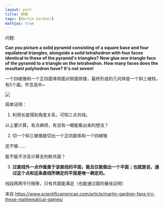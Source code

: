 ```yaml
---
layout: post
title: 拼接
tags: [Martin Gardner]
mathjax: true
---
```


问题:

**Can you picture a solid pyramid consisting of a square base and four equilateral triangles, alongside a solid tetrahedron with four faces identical to those of the pyramid's triangles? Now glue one triangle face of the pyramid to a triangle on the tetrahedron. How many faces does the resultant polyhedron have? It's not seven!**

一个四棱锥和一个正四面体侧面对侧面拼接，最终形成的几何体是一个斜三棱柱，有5个面。怀念高中~



![](https://mindyourdecisions.com/blog/wp-content/uploads/2015/07/tetrahedron-pyramid-answer.png)



简单证明：

1. 利用长度得到角度关系，可知三点共线。



以上要计算，有点麻烦，有没有一眼能看出来的想法？

2. 切一个斜三棱锥能切出一个正四面体和一个四棱锥

还不够…… 



能不能不涉及计算去判断共面？

3. **过直线外一点作垂直于该直线的平面，能且仅能做出一个平面；也就是说，通过这个点和这条直线所确定的平面是唯一确定的。**

线段两两平行相等，只有共面能满足（也能通过面的垂线证明）



来自 https://www.scientificamerican.com/article/martin-gardner-fans-try-these-mathematical-games/
